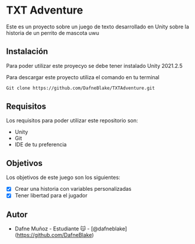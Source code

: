 # TXT Adventure

Este es un proyecto sobre un juego de texto desarrollado en Unity sobre la historia de un perrito de mascota uwu

## Instalación

Para poder utilizar este proyecyo se debe tener instalado Unity 2021.2.5

Para descargar este proyecto utiliza el comando en tu terminal

```bash
Git clone https://github.com/DafneBlake/TXTAdventure.git
```

## Requisitos

Los requisitos para poder utilizar este repositorio son:

* Unity
* Git
* IDE de tu preferencia

## Objetivos

Los objetivos de este juego son los siguientes:

- [x] Crear una historia con variables personalizadas
- [x] Tener libertad para el jugador

## Autor

* Dafne Muñoz - Estudiante :kissing_cat: - [@dafneblake] (https://github.com/DafneBlake)
